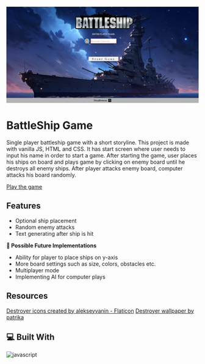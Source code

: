 ![battleShipImg](src/images/battleshipGame.png)

# BattleShip Game
Single player battleship game with a short storyline.
This project is made with vanilla JS, HTML and CSS.
It has start screen where user needs to input his name in order to start a game.
After starting the game, user places his ships on board and plays game by clicking on enemy board until he destroys all enemy ships.
After player attacks enemy board, computer attacks his board randomly.

[Play the game](https://dulebondok.github.io/battleship-game/)

## Features
- Optional ship placement
- Random enemy attacks
- Text generating after ship is hit

**🧭 Possible Future Implementations**
- Ability for player to place ships on y-axis
- More board settings such as size, colors, obstacles etc.
- Multiplayer mode
- Implementing AI for computer plays

## Resources
<a href="https://www.flaticon.com/free-icons/destroyer" title="destroyer icons">Destroyer icons created by alekseyvanin - Flaticon</a>
<a href="https://wall.alphacoders.com/big.php?i=1333662" title="destroyer wallpaper">Destroyer wallpaper by patrika</a>


## 💻 Built With
![javascript](https://skillicons.dev/icons?i=js,html,css&perline=10)
